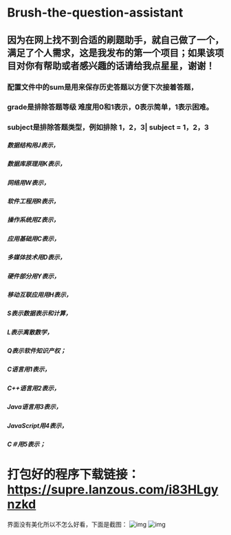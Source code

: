 # **Brush-the-question-assistant**

## 	因为在网上找不到合适的刷题助手，就自己做了一个，满足了个人需求，这是我发布的第一个项目；如果该项目对你有帮助或者感兴趣的话请给我点星星，谢谢！

### 配置文件中的sum是用来保存历史答题以方便下次接着答题，

### grade是排除答题等级  难度用0和1表示，0表示简单，1表示困难。

### subject是排除答题类型，例如排除 1，2，3|  subject = 1，2，3

##### 数据结构用J表示，

#####  数据库原理用K表示，

#####  网络用W表示，

#####  软件工程用R表示，

#####  操作系统用Z表示，

#####  应用基础用C表示，

#####  多媒体技术用D表示，

#####  硬件部分用Y表示，

#####  移动互联应用用H表示，

#####  S表示数据表示和计算，

#####  L表示离散数学，

#####  Q表示软件知识产权；

#####  C语言用1表示，

#####  C++语言用2表示，

#####  Java语言用3表示，

#####  JavaScript用4表示，

#####  C＃用5表示；

# 打包好的程序下载链接：https://supre.lanzous.com/i83HLgynzkd
界面没有美化所以不怎么好看，下面是截图：
![img](https://img2020.cnblogs.com/blog/1944589/202009/1944589-20200927111340196-907844942.png)
![img](https://img2020.cnblogs.com/blog/1944589/202009/1944589-20200927111351412-647295034.png)
